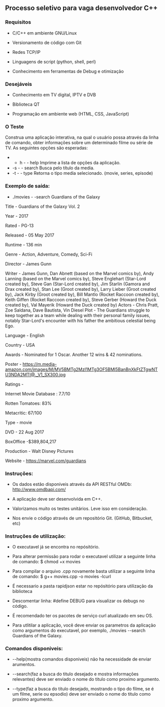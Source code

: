 ## Processo seletivo para vaga desenvolvedor C++

### Requisitos

* C/C++ em ambiente GNU/Linux

* Versionamento de código com Git

* Redes TCP/IP

* Linguagens de script (python, shell, perl)

* Conhecimento em ferramentas de Debug e otimização

### Desejáveis

* Conhecimento em TV digital, IPTV e DVB

* Biblioteca QT

* Programação em ambiente web (HTML, CSS, JavaScript)

### O Teste

Construa uma aplicação interativa, na qual o usuário possa através da linha de comando, obter
informações sobre um determinado filme ou série de TV.
As seguintes opções são esperadas:
* - h - - help
 Imprime a lista de opções da aplicação.
* -s - - search
 Busca pelo título da media.
* -t - - type
 Retorna o tipo media selecionado. (movie, series, episode)
 
### Exemplo de saída:

* ./movies - -search Guardians of the Galaxy

Title - Guardians of the Galaxy Vol. 2

Year - 2017

Rated - PG-13

Released - 05 May 2017

Runtime - 136 min

Genre - Action, Adventure, Comedy, Sci-Fi

Director - James Gunn

Writer - James Gunn, Dan Abnett (based on the Marvel comics by), Andy Lanning (based on the Marvel comics by), Steve
Englehart (Star-Lord created by), Steve Gan (Star-Lord created by), Jim Starlin (Gamora and Drax created by), Stan Lee (Groot
created by), Larry Lieber (Groot created by), Jack Kirby (Groot created by), Bill Mantlo (Rocket Raccoon created by), Keith Giffen
(Rocket Raccoon created by), Steve Gerber (Howard the Duck created by), Val Mayerik (Howard the Duck created by)
Actors - Chris Pratt, Zoe Saldana, Dave Bautista, Vin Diesel
Plot - The Guardians struggle to keep together as a team while dealing with their personal family issues, notably Star-Lord's
encounter with his father the ambitious celestial being Ego.

Language - English

Country - USA

Awards - Nominated for 1 Oscar. Another 12 wins & 42 nominations.

Poster - https://m.media-amazon.com/images/M/MV5BMTg2MzI1MTg3OF5BMl5BanBnXkFtZTgwNTU3NDA2MTI@._V1_SX300.jpg

Ratings -

Internet Movie Database : 7.7/10

Rotten Tomatoes: 83%

Metacritic: 67/100

Type - movie

DVD - 22 Aug 2017

BoxOffice -$389,804,217

Production - Walt Disney Pictures

Website - https://marvel.com/guardians

### Instruções:

* Os dados estão disponíveis através da API RESTful OMDb: http://www.omdbapi.com/

* A aplicação deve ser desenvolvida em C++.

* Valorizamos muito os testes unitários. Leve isso em consideração.

* Nos envie o código através de um repositório Git. (GitHub, Bitbucket, etc)

### Instruções de utilização:

* O executavel já se encontra no repósitório.

* Para alterar permissão para rodar o executavel utilizar a seguinte linha de comando: $ chmod +x movies

* Para compilar o arquivo .cpp novamente basta utilizar a seguinte linha de comando: $ g++ movies.cpp -o movies -lcurl

* É necessario a pasta rapidjson estar no repósitório para utilização da biblioteca

* Descomentar linha: #define DEBUG para visualizar os debugs no código.

* É recomendado ter os pacotes de serviço curl atualizado em seu OS.

* Para utlitilar a aplicação, você deve enviar os parametros da aplicação como argumentos do executavel, por exemplo, ./movies --search Guardians of the Galaxy.

### Comandos disponiveis: 

* --help(mostra comandos disponiveis) não ha necessidade de enviar arumentos.

* --search(faz a busca do titulo desejado e mostra informações relevantes) deve ser enviado o nome do titulo como proximo argumento.

* --type(faz a busca do titulo desejado, mostrando o tipo do filme, se é um filme, serie ou epsodio) deve ser enviado o nome do titulo como proximo argumento.